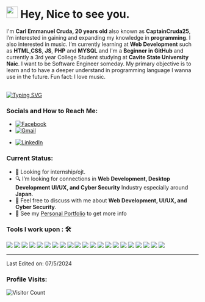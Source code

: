 <!-- Hi, **I’m Carl Emmanuel Cruda** also known as **CaptainCruda25**. I’m interested in gaining and expanding my knowledge in **programming**. I also interested in music. I’m currently learning at **Web Development** such as **HTML**,**CSS**, **JS**, **PHP** and **MYSQL**
I’m currently studying at Cavite State University Naic. My primary objective is to learn and to have a deeper understand in programming language I wanna use in the future.
I’m a beginner programmer and in Github. I want to be a **Software Engineer** someday. Fun fact: I love music.-->

<h1><img src="https://emojis.slackmojis.com/emojis/images/1531849430/4246/blob-sunglasses.gif?1531849430" width="30"/> Hey, Nice to see you.</h1>

I'm **Carl Emmanuel Cruda, 20 years old** also known as **CaptainCruda25**, I’m interested in gaining and expanding my knowledge in **programming**. I also interested in music. I’m currently learning at **Web Development** such as **HTML**,**CSS**, **JS**, **PHP** and **MYSQL** and I'm a **Beginner in GitHub** and currently a 3rd year College Student studying at **Cavite State University Naic**. I want to be Software Engineer someday. My primary objective is to learn and to have a deeper understand in programming language I wanna use in the future. Fun fact: I love music.<br><br>


[![Typing SVG](https://readme-typing-svg.herokuapp.com?color=%2349F707&lines=I'm+Carl+Emmanuel+Cruda,+20+yo.;Front-end+Web+Developer;Back-end+Web+Developer;UI/UX+Designer+Beginner;Desktop+Developer+Beginner;Cyber+Security+Beginner)](https://git.io/typing-svg)

### Socials and How to Reach Me:
- [![Facebook](https://img.shields.io/badge/Facebook-%231877F2.svg?style=for-the-badge&logo=Facebook&logoColor=white)](https://www.facebook.com/profile.php?id=100010166052021)
- [![Gmail](https://img.shields.io/badge/Gmail-crudacarlemmanuelt25%40gmail.com-%23EA4335.svg?style=for-the-badge&logo=Gmail&logoColor=white)](mailto:crudacarlemmanuelt25@gmail.com)
<!-- - [![Instagram](https://img.shields.io/badge/Instagram-%23E4405F.svg?style=for-the-badge&logo=Instagram&logoColor=white)](https://www.instagram.com/maaku0223/)-->
- [![LinkedIn](https://img.shields.io/badge/LinkedIn-%230077B5.svg?style=for-the-badge&logo=LinkedIn&logoColor=white)](https://www.linkedin.com/in/carl-emmanuel-cruda-3a091b275)

### Current Status:

- 💼 Looking for internship/ojt.
- 🔍 I’m looking for connections in <strong>Web Development, Desktop Development UI/UX, and Cyber Security</strong> Industry especially around <strong>Japan</strong>.
- 💬 Feel free to discuss with me about <strong>Web Development, UI/UX, and Cyber Security</strong>.
- 👀 See my [Personal Portfolio](https://captaincruda25.github.io/Personal-Portfolio/) to get more info

### Tools I work upon : 🛠

<img src="https://img.shields.io/badge/html5-%23E34F26.svg?style=for-the-badge&logo=html5&logoColor=white"> <img src="https://img.shields.io/badge/css3%20-%2314354C.svg?&style=for-the-badge&logo=css3&logoColor=white"> <img src="https://img.shields.io/badge/Java-%23ED8B00.svg?style=for-the-badge&logo=java&logoColor=white"> <img src="https://img.shields.io/badge/Python-%233776AB.svg?style=for-the-badge&logo=python&logoColor=white"> <img src="https://img.shields.io/badge/javascript%20-%23323330.svg?&style=for-the-badge&logo=javascript&logoColor=%23F7DF1E"> <img src="https://img.shields.io/badge/PHP%20-%23777BB4.svg?&style=for-the-badge&logo=php&logoColor=white"> <!--<img src="https://img.shields.io/badge/node.js%20-%23008CC1.svg?&style=for-the-badge&logo=node.js&logoColor=white"> --><img src="https://img.shields.io/badge/git%20-%23F05032.svg?&style=for-the-badge&logo=git&logoColor=white"/> <img src="http://img.shields.io/badge/-VS%20Code-000000?style=for-the-badge&logo=Visual-studio-code&logoColor=blue"> <img src="https://img.shields.io/badge/bootstrap-%23563D7C.svg?style=for-the-badge&logo=bootstrap&logoColor=white"> <img src="https://img.shields.io/badge/Canva-%2300C4CC.svg?style=for-the-badge&logo=Canva&logoColor=white"> <img src="https://img.shields.io/badge/figma-%23F24E1E.svg?style=for-the-badge&logo=figma&logoColor=white"> <!--<img src="https://img.shields.io/badge/Eclipse-FE7A16.svg?style=for-the-badge&logo=Eclipse&logoColor=white">--> <img src="https://img.shields.io/badge/MySQL-%2300f.svg?style=for-the-badge&logo=mysql&logoColor=white"> <img src="https://img.shields.io/badge/Apache%20NetBeans-1B6AC6.svg?style=for-the-badge&logo=Apache-NetBeans-IDE&logoColor=white"> <img src="https://img.shields.io/badge/PyCharm-000000.svg?style=for-the-badge&logo=PyCharm&logoColor=white"> <img src="https://img.shields.io/badge/Godot-478CBF.svg?style=for-the-badge&logo=Godot-Engine&logoColor=white"> <img src="https://img.shields.io/badge/WordPress-21759B.svg?style=for-the-badge&logo=WordPress&logoColor=white"> <img src="https://img.shields.io/badge/Microsoft%20Word-2B579A.svg?style=for-the-badge&logo=Microsoft-Word&logoColor=white"> <img src="https://img.shields.io/badge/Microsoft%20Excel-217346.svg?style=for-the-badge&logo=Microsoft-Excel&logoColor=white"> <img src="https://img.shields.io/badge/Microsoft%20PowerPoint-B7472A.svg?style=for-the-badge&logo=Microsoft-PowerPoint&logoColor=white"> <img src="https://img.shields.io/badge/Photoshop-31A8FF.svg?style=for-the-badge&logo=Adobe-Photoshop&logoColor=white"> <img src="https://img.shields.io/badge/Photopea-18A497.svg?style=for-the-badge&logo=Photopea&logoColor=white"> <!--<img src="https://img.shields.io/badge/CapCut-000000.svg?style=for-the-badge&logo=CapCut&logoColor=white">-->



-----

Last Edited on: 07/5/2024

### Profile Visits:

![Visitor Count](https://profile-counter.glitch.me/{CaptainCruda25}/count.svg)










<!--📫 How to reach 
😄 Pronouns: ...
⚡ -->

<!---
CaptainCruda25/CaptainCruda25 is a ✨ special ✨ repository because its `README.md` (this file) appears on your GitHub profile.
You can click the Preview link to take a look at your changes.
--->
